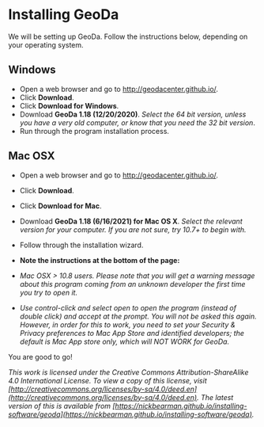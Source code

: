 # Installing GeoDa

We will be setting up GeoDa. Follow the instructions below, depending on your operating system.

## Windows 

- Open a web browser and go to http://geodacenter.github.io/.  
- Click **Download**.  
- Click **Download for Windows**.  
- Download **GeoDa 1.18 (12/20/2020)**. *Select the 64 bit version, unless you have a very old computer, or know that you need the 32 bit version*.  
- Run through the program installation process.  

## Mac OSX

- Open a web browser and go to http://geodacenter.github.io/.  
- Click **Download**.  
- Click **Download for Mac**.  
- Download **GeoDa 1.18 (6/16/2021) for Mac OS X**. *Select the relevant version for your computer. If you are not sure, try 10.7+ to begin with.*   
- Follow through the installation wizard.  

- **Note the instructions at the bottom of the page:**

- *Mac OSX > 10.8 users. Please note that you will get a warning message about this program coming from an unknown developer the first time you try to open it.*

- *Use control-click and select open to open the program (instead of double click) and accept at the prompt. You will not be asked this again. However, in order for this to work, you need to set your Security & Privacy preferences to Mac App Store and identified developers; the default is Mac App store only, which will NOT WORK for GeoDa.*

<!-- 
## Linux/Ubuntu

- Open a web browser and go to http://www.qgis.org.  
- Click **Download Now**.  
- Expand the **Download for Linux** option.  
- Follow the instructions for the appropiate Linux distribution.  -->
<!-- add more to this section -->

You are good to go!

*This work is licensed under the Creative Commons Attribution-ShareAlike 4.0 International License. To view a copy of this license, visit [http://creativecommons.org/licenses/by-sa/4.0/deed.en](http://creativecommons.org/licenses/by-sa/4.0/deed.en). The latest version of this is available from [https://nickbearman.github.io/installing-software/geoda](https://nickbearman.github.io/installing-software/geoda).*
